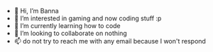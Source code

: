 - 👋 Hi, I’m Banna
- 👀 I’m interested in gaming and now coding stuff :p
- 🌱 I’m currently learning how to code
- 💞️ I’m looking to collaborate on nothing
- 📫 do not try to reach me with any email because I won't respond
